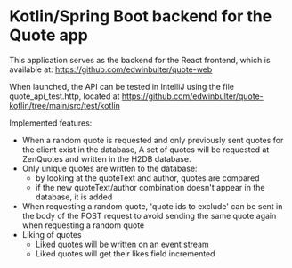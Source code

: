 # Kotlin/Spring Boot backend for the Quote app
This application serves as the backend for the React frontend, which is available at:
https://github.com/edwinbulter/quote-web

When launched, the API can be tested in IntelliJ using the file quote_api_test.http, located at
https://github.com/edwinbulter/quote-kotlin/tree/main/src/test/kotlin

Implemented features:
- When a random quote is requested and only previously sent quotes for the client exist in the database, A set of quotes will be requested at ZenQuotes and written in the H2DB database.
- Only unique quotes are written to the database:
    - by looking at the quoteText and author, quotes are compared
    - if the new quoteText/author combination doesn't appear in the database, it is added
- When requesting a random quote, 'quote ids to exclude' can be sent in the body of the POST request to avoid sending the same quote again when requesting a random quote
- Liking of quotes
    - Liked quotes will be written on an event stream
    - Liked quotes will get their likes field incremented
